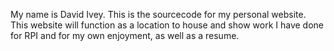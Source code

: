 My name is David Ivey. This is the sourcecode for my personal website. This website will function as a location to house and show work I have done for RPI and for my own enjoyment, as well as a resume. 